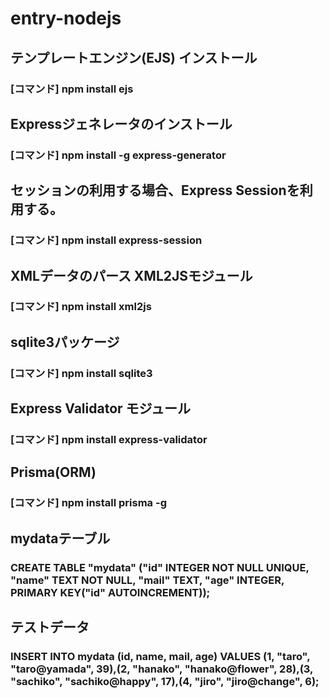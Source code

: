 # entry-nodejs

## テンプレートエンジン(EJS) インストール
### [コマンド] npm install ejs

## Expressジェネレータのインストール
### [コマンド] npm install -g express-generator

## セッションの利用する場合、Express Sessionを利用する。
### [コマンド] npm install express-session

## XMLデータのパース XML2JSモジュール
### [コマンド] npm install xml2js

## sqlite3パッケージ
### [コマンド] npm install sqlite3

## Express Validator モジュール
### [コマンド] npm install express-validator

## Prisma(ORM)
### [コマンド] npm install prisma -g

## mydataテーブル
### CREATE TABLE "mydata" ("id" INTEGER NOT NULL UNIQUE, "name" TEXT NOT NULL, "mail" TEXT, "age" INTEGER, PRIMARY KEY("id" AUTOINCREMENT));

## テストデータ
### INSERT INTO mydata (id, name, mail, age) VALUES (1, "taro", "taro@yamada", 39),(2, "hanako", "hanako@flower", 28),(3, "sachiko", "sachiko@happy", 17),(4, "jiro", "jiro@change", 6);
